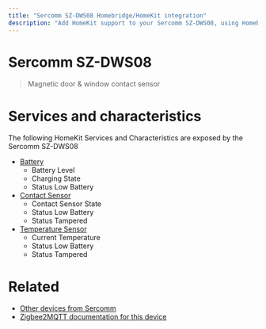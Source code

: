 ```yaml
---
title: "Sercomm SZ-DWS08 Homebridge/HomeKit integration"
description: "Add HomeKit support to your Sercomm SZ-DWS08, using Homebridge, Zigbee2MQTT and homebridge-z2m."
---
```

<!---
This file has been GENERATED using src/docgen/docgen.ts
DO NOT EDIT THIS FILE MANUALLY!
-->
# Sercomm SZ-DWS08
> Magnetic door & window contact sensor


# Services and characteristics
The following HomeKit Services and Characteristics are exposed by
the Sercomm SZ-DWS08

* [Battery](../../battery.md)
  * Battery Level
  * Charging State
  * Status Low Battery
* [Contact Sensor](../../sensors.md)
  * Contact Sensor State
  * Status Low Battery
  * Status Tampered
* [Temperature Sensor](../../sensors.md)
  * Current Temperature
  * Status Low Battery
  * Status Tampered


# Related
* [Other devices from Sercomm](../index.md#sercomm)
* [Zigbee2MQTT documentation for this device](https://www.zigbee2mqtt.io/devices/SZ-DWS08.html)